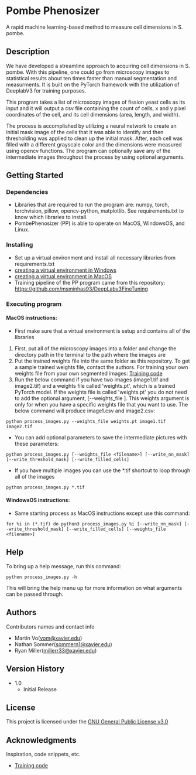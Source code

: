 # Pombe Phenosizer

A rapid machine learning-based method to measure cell dimensions in S. pombe.

## Description

We have developed a streamline approach to acquiring cell dimensions in S. pombe. With this pipeline, one could go from microscopy images to statistical results about ten times faster than manual segmentation and measurments. It is built on the PyTorch framework with the utilization of DeeplabV3 for training purposes.

This program takes a list of microscopy images of fission yeast cells as its input and it will output a csv file containing the count of cells, x and y pixel coordinates of the cell, and its cell dimensions (area, length, and width).

The process is accomplished by utilizing a neural network to create an initial mask image of the cells that it was able to identify and then thresholding was applied to clean up the initial mask. After, each cell was filled with a different grayscale color and the dimensions were measured using opencv functions. The program can optionally save any of the intermediate images throughout the process by using optional arguments.

## Getting Started

### Dependencies

* Libraries that are required to run the program are: numpy, torch, torchvision, pillow, opencv-python, matplotlib. See requirements.txt to know which libraries to install.
* PombePhenosizer (PP) is able to operate on MacOS, WindowsOS, and Linux.

### Installing

* Set up a virtual environment and install all necessary libraries from requirements.txt
* [creating a virtual environment in Windows](docs/windows_venv.md)
* [creating a virtual environment in MacOS](docs/macos_venv.md)
* Training pipeline of the PP program came from this repository: https://github.com/msminhas93/DeepLabv3FineTuning 

### Executing program
#### MacOS instructions:

* First make sure that a virtual environment is setup and contains all of the libraries
1. First, put all of the microscopy images into a folder and change the directory path in the terminal to the path where the images are
2. Put the trained weights file into the same folder as this repository. To get a sample trained weights file, contact the authors. For training your own weights file from your own segmented images: [Training code](https://github.com/msminhas93/DeepLabv3FineTuning)
3. Run the below command if you have two images (image1.tif and image2.tif) and a weights file called 'weights.pt', which is a trained PyTorch model. If the weights file is called 'weights.pt' you do not need to add the optional argument, [--weights_file <filename>]. This weights argument is only for when you have a specific weights file that you want to use. The below command will produce image1.csv and image2.csv:
```
python process_images.py --weights_file weights.pt image1.tif image2.tif
```
* You can add optional parameters to save the intermediate pictures with these parameters:
```
python process_images.py [--weights_file <filename>] [--write_nn_mask] [--write_threshold_mask] [--write_filled_cells]
```
* If you have multiple images you can use the \*.tif shortcut to loop through all of the images
```
python process_images.py *.tif
```

#### WindowsOS instructions:

* Same starting process as MacOS instructions except use this command:
```
for %i in (*.tif) do python3 process_images.py %i [--write_nn_mask] [--write_threshold_mask] [--write_filled_cells] [--weights_file <filename>]
```
## Help

To bring up a help message, run this command:
```
python process_images.py -h
```
This will bring the help menu up for more information on what arguments can be passed through.

## Authors

Contributors names and contact info

* Martin Vo(vom@xavier.edu)
* Nathan Sommer(sommern1@xavier.edu)
* Ryan Miller(millerr33@xavier.edu)

## Version History

* 1.0
    * Initial Release

## License

This project is licensed under the [GNU General Public License v3.0](LICENSE.md)

## Acknowledgments

Inspiration, code snippets, etc.
* [Training code](https://github.com/msminhas93/DeepLabv3FineTuning)
